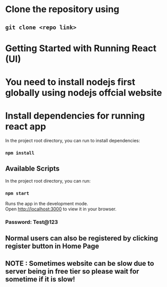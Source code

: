 # Clone the repository using

## `git clone <repo link>`

# Getting Started with Running React (UI)

# You need to install nodejs first globally using nodejs offcial website

# Install dependencies for running react app

In the project root directory, you can run to install dependencies:

### `npm install`

## Available Scripts

In the project root directory, you can run:

### `npm start`

Runs the app in the development mode.\
Open [http://localhost:3000](http://localhost:3000) to view it in your browser.




### Password: Test@123

## Normal users can also be registered by clicking register button in Home Page

## NOTE : Sometimes website can be slow due to server being in free tier so please wait for sometime if it is slow!

